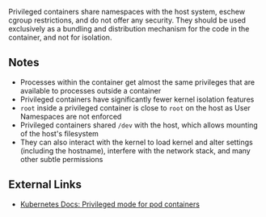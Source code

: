 Privileged containers share namespaces with the host system, eschew cgroup restrictions, and do not offer any security. They should be used exclusively as a bundling and distribution mechanism for the code in the container, and not for isolation.

## Notes

- Processes within the container get almost the same privileges that are available to processes outside a container
- Privileged containers have significantly fewer kernel isolation features
- `root` inside a privileged container is close to `root` on the host as User Namespaces are not enforced 
- Privileged containers shared `/dev` with the host, which allows mounting of the host's filesystem
- They can also interact with the kernel to load kernel and alter settings (including the hostname), interfere with the network stack, and many other subtle permissions

## External Links

- [Kubernetes Docs: Privileged mode for pod containers](https://kubernetes.io/docs/concepts/workloads/pods/pod/#privileged-mode-for-pod-containers)
